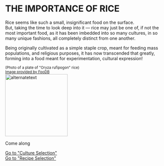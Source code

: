 # THE IMPORTANCE OF RICE
Rice seems like such a small, insignificant food on the surface.  
But, taking the time to look deep into it — rice may just be one of, if not the most important food, as it has been imbedded into so many cultures, in so many unique fashions, all completely distinct from one another.

Being originally cultivated as a simple staple crop, meant for feeding mass populations, and religious purposes, it has now transcended that greatly, forming into a food meant for experimentation, cultural expression!

<sub>(Photo of a plate of "Oryza rufipogon" rice)  
[Image provided by FooDB](https://foodb.ca/foods/FOOD00235)</sub>  
<img src="https://foodb.ca/system/foods/pictures/235/full/235.png?1334914336" alt="alternatetext" width="200" height="200">

Come along 

[Go to "Culture Selection"](bowl/Cultures/Culture_Selection.md)  
[Go to "Recipe Selection"](bowl/Recipes/Recipe_Selection.md)

